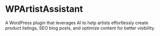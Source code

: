 # WPArtistAssistant
A WordPress plugin that leverages AI to help artists effortlessly create product listings, SEO blog posts, and optimize content for better visibility.
